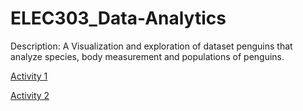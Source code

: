# ELEC303_Data-Analytics

Description:
       A Visualization and exploration of dataset penguins that analyze species, body measurement and populations of penguins. 
 
[Activity 1](https://github.com/cruz0212/ELEC3C.git) 

[Activity 2]([https://github.com/cruz0212/ELEC3C.git](https://github.com/cruz0212/ELEC3C/blob/main/ELEC3C/Cruz_3C/Activity2.ipynb)) 
